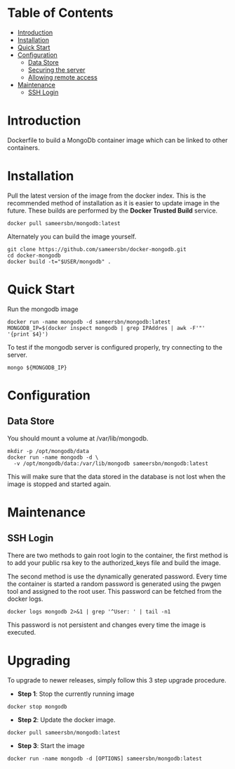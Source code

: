 # Table of Contents
- [Introduction](#introduction)
- [Installation](#installation)
- [Quick Start](#quick-start)
- [Configuration](#configuration)
    - [Data Store](#data-store)
    - [Securing the server](#securing-the-server)
    - [Allowing remote access](#allowing-remote-access)
- [Maintenance](#maintenance)
    - [SSH Login](#ssh-login)

# Introduction
Dockerfile to build a MongoDb container image which can be linked to other containers.

# Installation

Pull the latest version of the image from the docker index. This is the recommended method of installation as it is easier to update image in the future. These builds are performed by the **Docker Trusted Build** service.

```
docker pull sameersbn/mongodb:latest
```

Alternately you can build the image yourself.

```
git clone https://github.com/sameersbn/docker-mongodb.git
cd docker-mongodb
docker build -t="$USER/mongodb" .
```

# Quick Start
Run the mongodb image

```
docker run -name mongodb -d sameersbn/mongodb:latest
MONGODB_IP=$(docker inspect mongodb | grep IPAddres | awk -F'"' '{print $4}')
```

To test if the mongodb server is configured properly, try connecting to the server.

```
mongo ${MONGODB_IP}
```

# Configuration

## Data Store
You should mount a volume at /var/lib/mongodb.

```
mkdir -p /opt/mongodb/data
docker run -name mongodb -d \
  -v /opt/mongodb/data:/var/lib/mongodb sameersbn/mongodb:latest
```

This will make sure that the data stored in the database is not lost when the image is stopped and started again.

# Maintenance

## SSH Login
There are two methods to gain root login to the container, the first method is to add your public rsa key to the authorized_keys file and build the image.

The second method is use the dynamically generated password. Every time the container is started a random password is generated using the pwgen tool and assigned to the root user. This password can be fetched from the docker logs.

```
docker logs mongodb 2>&1 | grep '^User: ' | tail -n1
```
This password is not persistent and changes every time the image is executed.

# Upgrading

To upgrade to newer releases, simply follow this 3 step upgrade procedure.

- **Step 1**: Stop the currently running image

```
docker stop mongodb
```

- **Step 2**: Update the docker image.

```
docker pull sameersbn/mongodb:latest
```

- **Step 3**: Start the image

```
docker run -name mongodb -d [OPTIONS] sameersbn/mongodb:latest
```
